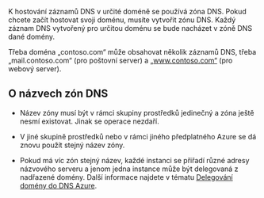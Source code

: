 K hostování záznamů DNS v určité doméně se používá zóna DNS. Pokud chcete začít hostovat svoji doménu, musíte vytvořit zónu DNS. Každý záznam DNS vytvořený pro určitou doménu se bude nacházet v zóně DNS dané domény. 

Třeba doména „contoso.com“ může obsahovat několik záznamů DNS, třeba „mail.contoso.com“ (pro poštovní server) a „www.contoso.com“ (pro webový server). 


## <a name="names"></a>O názvech zón DNS
 
- Název zóny musí být v rámci skupiny prostředků jedinečný a zóna ještě nesmí existovat. Jinak se operace nezdaří.

- V jiné skupině prostředků nebo v rámci jiného předplatného Azure se dá znovu použít stejný název zóny. 

- Pokud má víc zón stejný název, každé instanci se přiřadí různé adresy názvového serveru a jenom jedna instance může být delegovaná z nadřazené domény. Další informace najdete v tématu [Delegování domény do DNS Azure](../articles/dns/dns-domain-delegation.md).


<!--HONumber=Aug16_HO4-->


